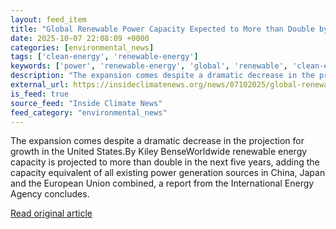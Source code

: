 ```yaml
---
layout: feed_item
title: "Global Renewable Power Capacity Expected to More than Double by 2030"
date: 2025-10-07 22:08:09 +0000
categories: [environmental_news]
tags: ['clean-energy', 'renewable-energy']
keywords: ['power', 'renewable-energy', 'global', 'renewable', 'clean-energy']
description: "The expansion comes despite a dramatic decrease in the projection for growth in the United States"
external_url: https://insideclimatenews.org/news/07102025/global-renewable-power-capacity-forecast/
is_feed: true
source_feed: "Inside Climate News"
feed_category: "environmental_news"
---
```


The expansion comes despite a dramatic decrease in the projection for growth in the United States.By Kiley BenseWorldwide renewable energy capacity is projected to more than double in the next five years, adding the capacity equivalent of all existing power generation sources in China, Japan and the European Union combined, a report from the International Energy Agency concludes.&nbsp;

[Read original article](https://insideclimatenews.org/news/07102025/global-renewable-power-capacity-forecast/)
